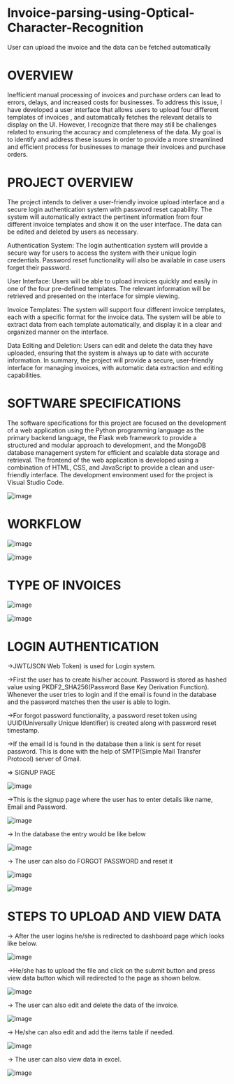 # Invoice-parsing-using-Optical-Character-Recognition
User can upload the invoice and the data can be fetched automatically

# OVERVIEW

Inefficient manual processing of invoices and purchase orders can lead to errors, delays, and increased costs for businesses. To address this issue, I have developed a user interface that allows users to upload four different templates of invoices , and automatically fetches the relevant details to display on the UI. However, I recognize that there may still be challenges related to ensuring the accuracy and completeness of the data. My goal is to identify and address these issues in order to provide a more streamlined and efficient process for businesses to manage their invoices and purchase orders.

# PROJECT OVERVIEW

The project intends to deliver a user-friendly invoice upload interface and a secure login authentication system with password reset capability. The system will automatically extract the pertinent information from four different invoice templates and show it on the user interface. The data can be edited and deleted by users as necessary.

Authentication System: The login authentication system will provide a secure way for users to access the system with their unique login credentials. Password reset functionality will also be available in case users forget their password.

User Interface: Users will be able to upload invoices quickly and easily in one of the four pre-defined templates. The relevant information will be retrieved and presented on the interface for simple viewing.

Invoice Templates: The system will support four different invoice templates, each with a specific format for the invoice data. The system will be able to extract data from each template automatically, and display it in a clear and organized manner on the interface.

Data Editing and Deletion: Users can edit and delete the data they have uploaded, ensuring that the system is always up to date with accurate information.
In summary, the project will provide a secure, user-friendly interface for managing invoices, with automatic data extraction and editing capabilities.

# SOFTWARE SPECIFICATIONS

The software specifications for this project are focused on the development of a web application using the Python programming language as the primary backend language, the Flask web framework to provide a structured and modular approach to development, and the MongoDB database management system for efficient and scalable data storage and retrieval. The frontend of the web application is developed using a combination of HTML, CSS, and JavaScript to provide a clean and user-friendly interface. The development environment used for the project is Visual Studio Code.

![image](https://github.com/Satya-bit/Invoice-parsing-using-Optical-Character-Recognition/assets/70309925/2112e1ad-2b68-4120-a85b-e3c74484a8fa)

# WORKFLOW

![image](https://github.com/Satya-bit/Invoice-parsing-using-Optical-Character-Recognition/assets/70309925/e6acee2f-31ff-4c67-b0b1-d8d6b05dcbdf)

![image](https://github.com/Satya-bit/Invoice-parsing-using-Optical-Character-Recognition/assets/70309925/ee5c4789-3646-42bd-986b-5d3633b548b5)

# TYPE OF INVOICES

![image](https://github.com/Satya-bit/Invoice-parsing-using-Optical-Character-Recognition/assets/70309925/1f8e54d2-ce11-41fd-89e2-c66e4d6ff413)

![image](https://github.com/Satya-bit/Invoice-parsing-using-Optical-Character-Recognition/assets/70309925/3dceb87a-2460-418a-986f-22e43b422308)

# LOGIN AUTHENTICATION

->JWT(JSON Web Token) is used for Login system.

->First the user has to create his/her account. Password is stored as hashed value using PKDF2_SHA256(Password Base Key Derivation Function). Whenever the user tries to login and if the email is found in the database and the password matches then the user is able to login.

->For forgot password functionality, a password reset token using UUID(Universally Unique Identifier) is created along with password reset timestamp.

->If the email Id is found in the database then a link is sent for reset password. This is done with the help of SMTP(Simple Mail Transfer Protocol) server of Gmail.

=> SIGNUP PAGE

![image](https://github.com/Satya-bit/Invoice-parsing-using-Optical-Character-Recognition/assets/70309925/48140cf6-ed52-4f81-9e64-e1b74927fcef)

->This is the signup page where the user has to enter details like name, Email and Password.

![image](https://github.com/Satya-bit/Invoice-parsing-using-Optical-Character-Recognition/assets/70309925/296517e2-60b9-4cfc-bfe1-5355f30cdc1f)

-> In the database the entry would be like below

![image](https://github.com/Satya-bit/Invoice-parsing-using-Optical-Character-Recognition/assets/70309925/75a59924-0a7b-4531-b7ba-524827224b53)

-> The user can also do FORGOT PASSWORD and reset it

![image](https://github.com/Satya-bit/Invoice-parsing-using-Optical-Character-Recognition/assets/70309925/70d39e74-0ae2-4d6e-8cf6-a0744f2f9bf9)

![image](https://github.com/Satya-bit/Invoice-parsing-using-Optical-Character-Recognition/assets/70309925/f3441908-8ddb-4037-b479-553956f9cbcc)

# STEPS TO UPLOAD AND VIEW DATA

-> After the user logins he/she is redirected to dashboard page which looks like below.

![image](https://github.com/Satya-bit/Invoice-parsing-using-Optical-Character-Recognition/assets/70309925/c388c0f6-32e8-487f-8e1c-8738fc737df6)

->He/she has to upload the file and click on the submit button and press view data button which will redirected to the page as shown below.

![image](https://github.com/Satya-bit/Invoice-parsing-using-Optical-Character-Recognition/assets/70309925/e98dd839-c102-47cc-8a25-ca74b98b11f4)

-> The user can also edit and delete the data of the invoice.

![image](https://github.com/Satya-bit/Invoice-parsing-using-Optical-Character-Recognition/assets/70309925/0bc17ac3-7482-401e-b0f7-3ae716db72a7)

-> He/she can also edit and add the items table if needed.

![image](https://github.com/Satya-bit/Invoice-parsing-using-Optical-Character-Recognition/assets/70309925/cc3182f8-c927-41b6-ac97-445edf9aad7b)

-> The user can also view data in excel.

![image](https://github.com/Satya-bit/Invoice-parsing-using-Optical-Character-Recognition/assets/70309925/267ce90a-ac13-48c6-ae53-1357df4a8869)



